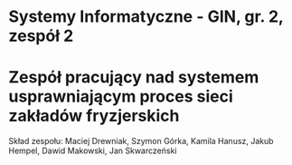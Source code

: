 # Systemy Informatyczne - GIN, gr. 2, zespół 2
# Zespół pracujący nad systemem usprawniającym proces sieci zakładów fryzjerskich
Skład zespołu:
Maciej Drewniak, Szymon Górka, Kamila Hanusz, Jakub Hempel, Dawid Makowski, Jan Skwarczeński
